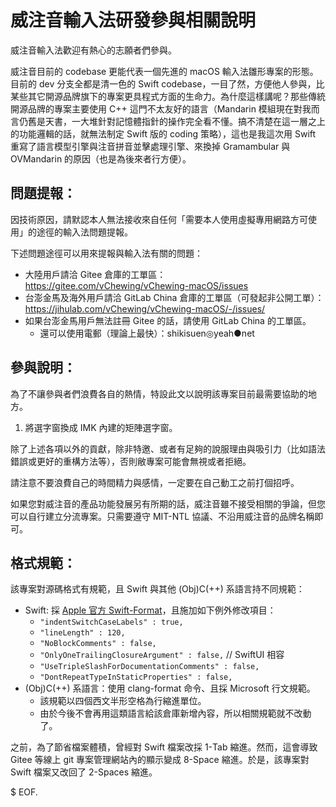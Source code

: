 # 威注音輸入法研發參與相關說明

威注音輸入法歡迎有熱心的志願者們參與。

威注音目前的 codebase 更能代表一個先進的 macOS 輸入法雛形專案的形態。目前的 dev 分支全都是清一色的 Swift codebase，一目了然，方便他人參與，比某些其它開源品牌旗下的專案更具程式方面的生命力。為什麼這樣講呢？那些傳統開源品牌的專案主要使用 C++ 這門不太友好的語言（Mandarin 模組現在對我而言仍舊是天書，一大堆針對記憶體指針的操作完全看不懂。搞不清楚在這一層之上的功能邏輯的話，就無法制定 Swift 版的 coding 策略），這也是我這次用 Swift 重寫了語言模型引擎與注音拼音並擊處理引擎、來換掉 Gramambular 與 OVMandarin 的原因（也是為後來者行方便）。

## 問題提報：

因技術原因，請默認本人無法接收來自任何「需要本人使用虛擬專用網路方可使用」的途徑的輸入法問題提報。

下述問題途徑可以用來提報與輸入法有關的問題：

- 大陸用戶請洽 Gitee 倉庫的工單區：https://gitee.com/vChewing/vChewing-macOS/issues
- 台澎金馬及海外用戶請洽 GitLab China 倉庫的工單區（可發起非公開工單）：https://jihulab.com/vChewing/vChewing-macOS/-/issues/
- 如果台澎金馬用戶無法註冊 Gitee 的話，請使用 GitLab China 的工單區。
  - 還可以使用電郵（理論上最快）：shikisuen◎yeah●net

## 參與說明：

為了不讓參與者們浪費各自的熱情，特設此文以說明該專案目前最需要協助的地方。

1. 將選字窗換成 IMK 內建的矩陣選字窗。

除了上述各項以外的貢獻，除非特邀、或者有足夠的說服理由與吸引力（比如語法錯誤或更好的重構方法等），否則敝專案可能會無視或者拒絕。

請注意不要浪費自己的時間精力與感情，一定要在自己動工之前打個招呼。

如果您對威注音的產品功能發展另有所期的話，威注音雖不接受相關的爭論，但您可以自行建立分流專案。只需要遵守 MIT-NTL 協議、不沿用威注音的品牌名稱即可。

## 格式規範：

該專案對源碼格式有規範，且 Swift 與其他 (Obj)C(++) 系語言持不同規範：

- Swift: 採 [Apple 官方 Swift-Format](https://github.com/apple/swift-format)，且施加如下例外修改項目：
	- `"indentSwitchCaseLabels" : true,`
	- `"lineLength" : 120,`
	- `"NoBlockComments" : false,`
    - `"OnlyOneTrailingClosureArgument" : false,` // SwiftUI 相容
    - `"UseTripleSlashForDocumentationComments" : false,`
    - `"DontRepeatTypeInStaticProperties" : false,`
- (Obj)C(++) 系語言：使用 clang-format 命令、且採 Microsoft 行文規範。
	- 該規範以四個西文半形空格為行縮進單位。
	- 由於今後不會再用這類語言給該倉庫新增內容，所以相關規範就不改動了。

之前，為了節省檔案體積，曾經對 Swift 檔案改採 1-Tab 縮進。然而，這會導致 Gitee 等線上 git 專案管理網站內的顯示變成 8-Space 縮進。於是，該專案對 Swift 檔案又改回了 2-Spaces 縮進。

$ EOF.
